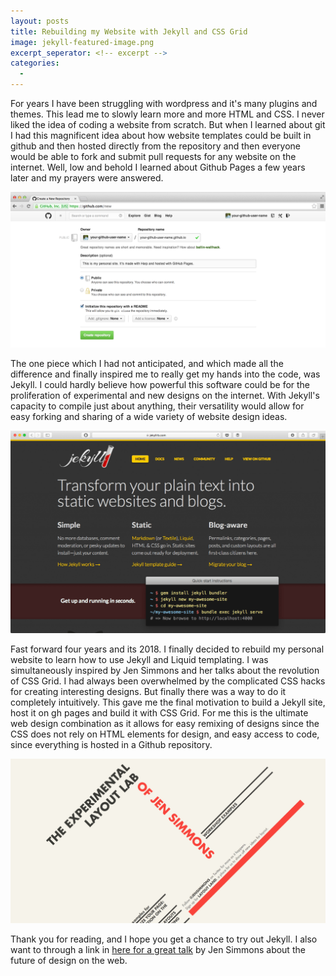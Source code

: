 ```yaml
---
layout: posts
title: Rebuilding my Website with Jekyll and CSS Grid
image: jekyll-featured-image.png
excerpt_seperator: <!-- excerpt -->
categories:
  -
---
```



For years I have been struggling with wordpress and it's many plugins and themes. This lead me to slowly learn more and more HTML and CSS. I never liked the idea of coding a website from scratch. But when I learned about git I had this magnificent idea about how website templates could be built in github and then hosted directly from the repository and then everyone would be able to fork and submit pull requests for any website on the internet. Well, low and behold I learned about Github Pages a few years later and my prayers were answered.

![Github Pages](/assets/images/github-pages.png?raw=true)

The one piece which I had not anticipated, and which made all the difference and finally inspired me to really get my hands into the code, was Jekyll. I could hardly believe how powerful this software could be for the proliferation of experimental and new designs on the internet. With Jekyll's capacity to compile just about anything, their versatility would allow for easy forking and sharing of a wide variety of website design ideas.
<!-- excerpt -->

![Jekyll](/assets/images/jekyll.png?raw=true)

Fast forward four years and its 2018. I finally decided to rebuild my personal website to learn how to use Jekyll and Liquid templating. I was simultaneously inspired by Jen Simmons and her talks about the revolution of CSS Grid. I had always been overwhelmed by the complicated CSS hacks for creating interesting designs. But finally there was a way to do it completely intuitively. This gave me the final motivation to build a Jekyll site, host it on gh pages and build it with CSS Grid. For me this is the ultimate web design combination as it allows for easy remixing of designs since the CSS does not rely on HTML elements for design, and easy access to code, since everything is hosted in a Github repository.

![Layout Lab](/assets/images/jen-simmons-layout-lab.png)

Thank you for reading, and I hope you get a chance to try out Jekyll. I also  want to through a link in [here for a great talk](https://www.youtube.com/watch?v=Qof0XB0yaDs&t=825s) by Jen Simmons about the future of design on the web.
